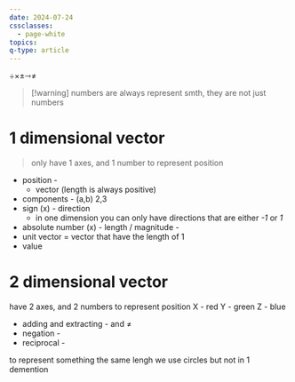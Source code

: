 ```yaml
---
date: 2024-07-24
cssclasses:
  - page-white
topics: 
q-type: article
---
```

÷×±⇾≠
> [!warning] numbers are always represent smth, they are not just numbers

# 1 dimensional vector
> only have 1 axes, and 1 number to represent position



- position - 
	- vector (length is always positive) 
- components - (a,b) 2,3
- sign (x) - direction
	- in one dimension you can only have directions that are either *-1* or *1*
- absolute number (x) - length / magnitude - 
- unit vector = vector that have the length of 1
- value

# 2 dimensional vector
have 2 axes, and 2 numbers to represent position
X  -  red
Y - green
Z - blue


- adding and extracting -  and ≠
- negation - 
- reciprocal - 


to represent something the same lengh we use circles but not in 1 demention






